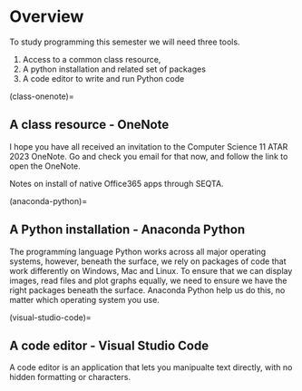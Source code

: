 # Overview

To study programming this semester we will need three tools.

1. Access to a common class resource, 
2. A python installation and related set of packages
3. A code editor to write and run Python code

(class-onenote)=
## A class resource - OneNote

I hope you have all received an invitation to the Computer Science 11 ATAR 2023 OneNote.
Go and check you email for that now, and follow the link to open the OneNote.

<picture-of-invite-link>

Notes on install of native Office365 apps through SEQTA.

(anaconda-python)=
## A Python installation - Anaconda Python
The programming language Python works across all major operating systems,
however, beneath the surface, we rely on packages of code that work differently
on Windows, Mac and Linux. To ensure that we can display images, read files and
plot graphs equally, we need to ensure we have the right packages beneath the
surface. Anaconda Python help us do this, no matter which operating system you
use.

(visual-studio-code)=
## A code editor - Visual Studio Code
A code editor is an application that lets you manipualte text directly, with no
hidden formatting or characters.
